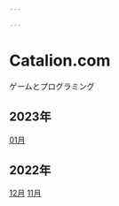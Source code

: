 ```yaml
---

---
```


# Catalion.com

ゲームとプログラミング

## 2023年
[01月](diary/2023-01/)

## 2022年
[12月](diary/2022-12/)
[11月](diary/2022-11/)